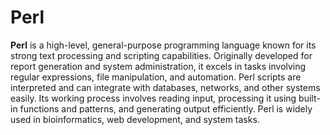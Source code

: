 # Perl
**Perl** is a high-level, general-purpose programming language known for its strong text processing and scripting capabilities. Originally developed for report generation and system administration, it excels in tasks involving regular expressions, file manipulation, and automation. Perl scripts are interpreted and can integrate with databases, networks, and other systems easily. Its working process involves reading input, processing it using built-in functions and patterns, and generating output efficiently. Perl is widely used in bioinformatics, web development, and system tasks.
